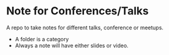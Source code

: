 # Note for Conferences/Talks
A repo to take notes for different talks, conference or meetups.

- A folder is a category
- Always a note will have either slides or video.
